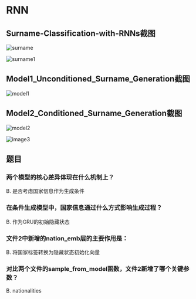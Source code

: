 # RNN
## Surname-Classification-with-RNNs截图

![surname](../https://github.com/asdw111esa/tupian/blob/main/Surname-Classification-with-RNNs.png) 

![surname1](../images/Surname-Classification-with-RNNs(1).png) 

## Model1_Unconditioned_Surname_Generation截图
![model1](../images/Model1.png)

## Model2_Conditioned_Surname_Generation截图
![model2](../images/Model2.png)

![image3](../images/model3.png)

## 题目
### 两个模型的核心差异体现在什么机制上？

B. 是否考虑国家信息作为生成条件


### 在条件生成模型中，国家信息通过什么方式影响生成过程？

B. 作为GRU的初始隐藏状态


### 文件2中新增的nation_emb层的主要作用是：

B. 将国家标签转换为隐藏状态初始化向量


### 对比两个文件的sample_from_model函数，文件2新增了哪个关键参数？

B. nationalities
